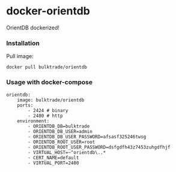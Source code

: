 # docker-orientdb
OrientDB dockerized!

### Installation

Pull image:

	docker pull bulktrade/orientdb
	
### Usage with docker-compose

	orientdb:
        image: bulktrade/orientdb
        ports:
            - 2424 # binary
            - 2480 # http
        environment:
            - ORIENTDB_DB=bulktrade
            - ORIENTDB_DB_USER=admin
            - ORIENTDB_DB_USER_PASSWORD=afsasf325246twsg
            - ORIENTDB_ROOT_USER=root
            - ORIENTDB_ROOT_USER_PASSWORD=dsfgdfh43z7453zuhgdfhjf
            - VIRTUAL_HOST=~^orientdb\..*
            - CERT_NAME=default
            - VIRTUAL_PORT=2480
